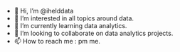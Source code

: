 - 👋 Hi, I’m @ihelddata
- 👀 I’m interested in all topics around data.
- 🌱 I’m currently learning data analytics.
- 💞️ I’m looking to collaborate on data analytics projects.
- 📫 How to reach me : pm me.

<!---
ihelddata/ihelddata is a ✨ special ✨ repository because its `README.md` (this file) appears on your GitHub profile.
You can click the Preview link to take a look at your changes.
--->
